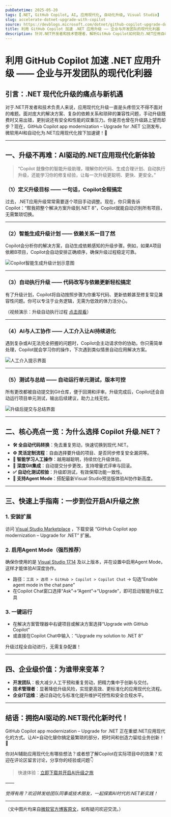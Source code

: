 ```yaml
---
pubDatetime: 2025-05-20
tags: [.NET, GitHub Copilot, AI, 应用现代化, 自动化升级, Visual Studio]
slug: accelerate-dotnet-upgrade-with-copilot
source: https://devblogs.microsoft.com/dotnet/github-copilot-upgrade-dotnet
title: 利用 GitHub Copilot 加速 .NET 应用升级 —— 企业与开发团队的现代化利器
description: 针对.NET开发者和技术管理者，解析GitHub Copilot如何助力.NET应用自动化升级、提升效率、降低风险，助力企业应用现代化转型。
---
```


# 利用 GitHub Copilot 加速 .NET 应用升级 —— 企业与开发团队的现代化利器

## 引言：.NET 现代化升级的痛点与新机遇

对于.NET开发者和技术负责人来说，应用现代化升级一直是头疼但又不得不面对的难题。面对庞大的解决方案、复杂的依赖关系和琐碎的兼容性问题，手动升级既费时又易出错，更别说还有安全和性能的双重压力。你是否也曾在升级路上望而却步？现在，GitHub Copilot app modernization – Upgrade for .NET 公测发布，微软用AI和自动化为.NET应用现代化按下加速键！🚀

---

## 一、升级不再难：AI驱动的.NET应用现代化新体验

> “Copilot 就像你的智能升级助理，理解你的代码、生成合理计划、自动执行升级，还能学习你的修复经验，让每一次升级更聪明、更快、更安全。”

### （1）定义升级目标 —— 一句话，Copilot全程搞定

过去，.NET应用升级常常需要逐个项目手动调整。现在，你只需告诉Copilot：“帮我把整个解决方案升级到.NET 8”，Copilot就能自动识别所有项目，无需繁琐切换。

---

### （2）智能生成升级计划 —— 依赖关系一目了然

Copilot会分析你的解决方案，自动生成依赖感知的升级步骤。例如，如果A项目依赖B项目，Copilot会自动安排正确顺序，确保升级过程稳定可靠。

![Copilot智能生成升级计划示意图](https://devblogs.microsoft.com/dotnet/wp-content/uploads/sites/10/2025/05/plan-created.png)

---

### （3）自动执行升级 —— 代码改写与依赖更新轻松搞定

有了升级计划，Copilot将自动按照步骤为你重写代码、更新依赖甚至修复常见兼容性问题。你可以专注于业务逻辑，无需为低效的体力活分心。

（视频演示：升级自动执行过程 [点击观看](https://devblogs.microsoft.com/dotnet/wp-content/uploads/sites/10/2025/05/upgrade-in-action.mp4)）

---

### （4）AI与人工协作 —— 人工介入让AI持续进化

遇到复杂或AI无法完全把握的问题时，Copilot会主动请求你的协助。你只需简单处理，Copilot就会学习你的操作，下次遇到类似情景自动应用解决方案。

![人工介入提示界面](https://devblogs.microsoft.com/dotnet/wp-content/uploads/sites/10/2025/05/manual-intervention.png)

---

### （5）测试与总结 —— 自动运行单元测试，版本可控

所有更改都被自动提交到Git仓库，便于回溯和评审。升级完成后，Copilot还会自动运行项目单元测试，输出后续建议，助力上线无忧。

![升级后提交与总结界面](https://devblogs.microsoft.com/dotnet/wp-content/uploads/sites/10/2025/05/commits-and-summary.png)

---

## 二、核心亮点一览：为什么选择 Copilot 升级.NET？

- **🛠️ 全自动代码转换**：免去重复劳动，快速切换到现代.NET。
- **⚙️ 灵活定制流程**：自由选择要升级的项目、是否同步修复安全漏洞等。
- **🧠 智能学习人工操作**：越用越聪明，持续优化升级体验。
- **🔀 深度Git集成**：自动提交分步更改，支持增量式评审与回滚。
- **✅ 自动化测试校验**：升级即测试，有效保障功能一致性。
- **🤖 支持Agent Mode**：搭配最新Visual Studio预览版体验AI协作新高度。

---

## 三、快速上手指南：一步到位开启AI升级之旅

### 1. 安装扩展

访问 [Visual Studio Marketplace](https://aka.ms/ghcp-appmod/dotnet-upgrade-vsix) ，下载安装 “GitHub Copilot app modernization – Upgrade for .NET” 扩展。

### 2. 启用Agent Mode（强烈推荐）

确保你使用的是 [Visual Studio 17.14](https://visualstudio.microsoft.com/thank-you-downloading-visual-studio/?sku=Enterprise&channel=Release&version=VS2022&source=VSLandingPage&cid=2030&passive=false) 及以上版本，并在设置中启用Agent Mode，这样才能体验AI深度协作。

- 路径：`工具 > 选项 > GitHub > Copilot > Copilot Chat` → 勾选“Enable agent mode in the chat pane”
- 在Copilot Chat窗口选择“Ask”→“Agent”→“Upgrade”，即可启动智能升级工具

### 3. 一键运行

- 在解决方案管理器中右键项目或解决方案选择“Upgrade with GitHub Copilot”
- 或直接在Copilot Chat中输入：“Upgrade my solution to .NET 8”

升级过程全自动进行，无需复杂配置！

---

## 四、企业级价值：为谁带来变革？

- **开发团队**：极大减少人工干预和重复劳动，把精力集中于创新与交付。
- **技术管理者**：显著降低升级风险，实现更高效、更标准化的应用现代化流程。
- **企业IT运维**：通过自动化与标准化提升维护可控性和安全合规水平。

---

## 结语：拥抱AI驱动的.NET现代化新时代！

GitHub Copilot app modernization – Upgrade for .NET 正在重塑.NET应用现代化的方式。让AI+自动化替你搞定最繁琐的部分，把时间和创造力留给业务创新！🌟

你对AI辅助应用现代化有哪些想法？或者想了解Copilot在实际项目中的效果？欢迎在评论区留言讨论，分享你的经验或问题👇

> 快速体验：[立即下载并开启AI升级之旅](https://aka.ms/ghcp-appmod/dotnet-upgrade-vsix)

——

_觉得有用？欢迎转发给团队同事或技术朋友，一起探索AI时代的.NET新实践！_

---

（文中图片均来自[微软官方博客原文](https://devblogs.microsoft.com/dotnet/github-copilot-upgrade-dotnet)，如有疑问欢迎交流。）
